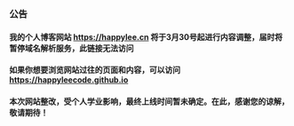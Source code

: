 ###  公告
####  我的个人博客网站 https://happylee.cn  将于3月30号起进行内容调整，届时将暂停域名解析服务，此链接无法访问
####  如果你想要浏览网站过往的页面和内容，可以访问 https://happyleecode.github.io
####  本次网站整改，受个人学业影响，最终上线时间暂未确定。在此，感谢您的谅解，敬请期待！

<!--
**HappyLeeCode/HappyLeeCode** is a ✨ _special_ ✨ repository because its `README.md` (this file) appears on your GitHub profile.

Here are some ideas to get you started:

- 🔭 I’m currently working on ...
- 🌱 I’m currently learning ...
- 👯 I’m looking to collaborate on ...
- 🤔 I’m looking for help with ...
- 💬 Ask me about ...
- 📫 How to reach me: ...
- 😄 Pronouns: ...
- ⚡ Fun fact: ...
-->
